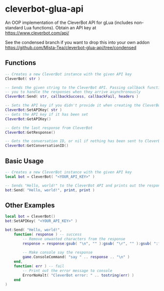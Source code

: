 # cleverbot-glua-api
An OOP implementation of the CleverBot API for gLua (includes non-standard Lua functions).
Obtain an API key at https://www.cleverbot.com/api/

See the condensed branch if you want to drop this into your own addon https://github.com/Mista-Tea/cleverbot-glua-api/tree/condensed

## Functions
```lua
-- Creates a new CleverBot instance with the given API key
CleverBot( str )

-- Sends the given string to the CleverBot API. Passing callback functions will allow
-- you to handle the responses when they arrive asynchronously
CleverBot:Send( str, callbackSuccess, callbackFail, headers )

-- Sets the API key if you didn't provide it when creating the CleverBot instance
CleverBot:SetAPIKey( str )
-- Gets the API key if it has been set
CleverBot:GetAPIKey()

-- Gets the last response from CleverBot
CleverBot:GetResponse()

-- Gets the conversation ID, or nil if nothing has been sent to CleverBot yet
CleverBot:GetConversationID()
```

## Basic Usage
```lua
-- Creates a new CleverBot instance with the given API key
local bot = CleverBot( "<YOUR_API_KEY>" )

-- Sends "Hello, world!" to the CleverBot API and prints out the response (or error)
bot:Send( "Hello, world!", print, print )
```

## Other Examples
```lua
local bot = CleverBot()
bot:SetAPIKey( "<YOUR_API_KEY>" )

bot:Send( "Hello, world!",
    function( response ) -- success
        -- Remove unwanted characters from the response
        response = response:gsub( "\n", "" ):gsub( "\r", "" ):gsub( ":", "" ):gsub( ";", "" )
        
        -- Make console say the response
        game.ConsoleCommand( "say " .. response .. "\n" )
    end,
    function( err ) -- fail
        -- Print out the error message to console
        ErrorNoHalt( "CleverBot error: " .. tostring(err) )
    end
)
```
